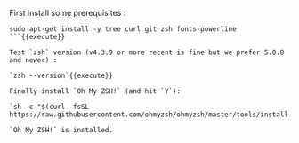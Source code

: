 First install some prerequisites :

```
sudo apt-get install -y tree curl git zsh fonts-powerline
```{{execute}}

Test `zsh` version (v4.3.9 or more recent is fine but we prefer 5.0.8 and newer) :

`zsh --version`{{execute}}

Finally install `Oh My ZSH!` (and hit `Y`):

`sh -c "$(curl -fsSL https://raw.githubusercontent.com/ohmyzsh/ohmyzsh/master/tools/install.sh)"`{{execute}}

`Oh My ZSH!` is installed.